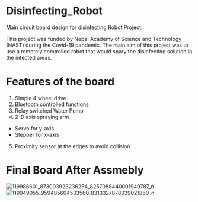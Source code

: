 # Disinfecting_Robot
Main circuit board design for disinfecting Robot Project.

This project was funded by Nepal Academy of Science and Technology (NAST) during the Covid-19 pandemic. The main aim of this project was to use a remotely comtrolled robot that would spary the disinfecting solution in the infected areas.

# Features of the board
1. Simple 4 wheel drive
2. Bluetooth controlled functions
3. Relay switched Water Pump
4. 2-D axis spraying arm 
  - Servo for y-axis
  - Stepper for x-axis
5. Proximity sensor at the edges to avoid collision

# Final Board After Assmebly 
![119986601_873003923236254_8257088440001949787_n](https://user-images.githubusercontent.com/57697867/232308800-728e2b7b-7512-48db-b2ef-8f7fd98d5723.jpg)
![119949055_959485604533560_8313327878339021860_n](https://user-images.githubusercontent.com/57697867/232308811-616f3046-2376-43fd-9ca1-f6e589e04f3b.jpg)
